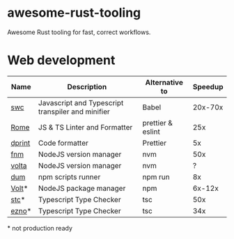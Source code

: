 # awesome-rust-tooling
Awesome Rust tooling for fast, correct workflows.

# Web development
| Name | Description | Alternative to | Speedup |
| ---- | ----------- | -------------- | ------- |
| [swc](https://swc.rs/) | Javascript and Typescript transpiler and minifier | Babel | 20x-70x |
| [Rome](https://rome.tools/) | JS & TS Linter and Formatter | prettier & eslint | 25x |
| [dprint](https://github.com/dprint/dprint) | Code formatter | Prettier | 5x |
| [fnm](https://github.com/Schniz/fnm) | NodeJS version manager | nvm | 50x |
| [volta](https://volta.sh/) | NodeJS version manager | nvm | ? |
| [dum](https://github.com/egoist/dum) | npm scripts runner | npm run | 8x |
| [Volt](https://github.com/dimensionhq/volt)* | NodeJS package manager | npm | 6x-12x |
| [stc](https://stc.dudy.dev)* | Typescript Type Checker | tsc | 50x |
| [ezno](https://github.com/kaleidawave/ezno)* | Typescript Type Checker | tsc | 34x |

\* not production ready